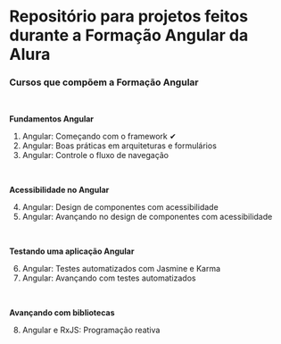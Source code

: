 # Repositório para projetos feitos durante a Formação Angular da Alura

<h3>Cursos que compõem a Formação Angular</h3><br/>

<b>Fundamentos Angular</b><br/>
<ol start="1">
  <li>Angular: Começando com o framework ✔</li>
  <li>Angular: Boas práticas em arquiteturas e formulários</li>
  <li>Angular: Controle o fluxo de navegação</li>
</ol><br/>

<b>Acessibilidade no Angular</b><br/>
<ol start="4">
  <li>Angular: Design de componentes com acessibilidade</li>
  <li>Angular: Avançando no design de componentes com acessibilidade</li>
</ol><br/>

<b>Testando uma aplicação Angular</b><br/>
<ol start="6">
  <li>Angular: Testes automatizados com Jasmine e Karma</li>
  <li>Angular: Avançando com testes automatizados</li>
</ol><br/>

<b>Avançando com bibliotecas</b><br/>
<ol start="8">
  <li>Angular e RxJS: Programação reativa</li>
</ol>

